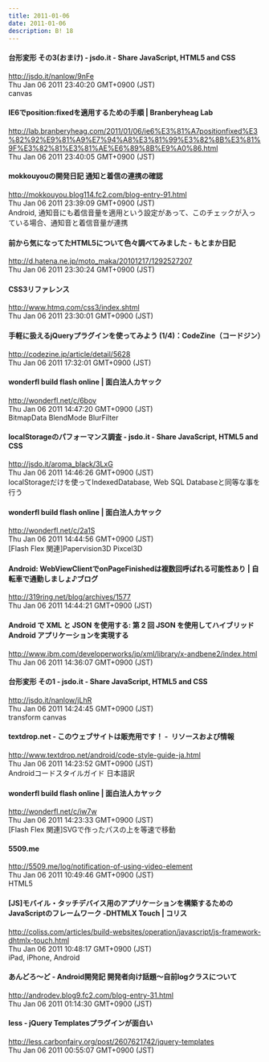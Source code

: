 ```yaml
---
title: 2011-01-06
date: 2011-01-06
description: B! 18
---
```


#### 台形変形 その3(おまけ) - jsdo.it - Share JavaScript, HTML5 and CSS
http://jsdo.it/nanlow/9nFe<br>
Thu Jan 06 2011 23:40:20 GMT+0900 (JST)<br>
canvas


#### IE6でposition:fixedを適用するための手順 | Branberyheag Lab
http://lab.branberyheag.com/2011/01/06/ie6%E3%81%A7positionfixed%E3%82%92%E9%81%A9%E7%94%A8%E3%81%99%E3%82%8B%E3%81%9F%E3%82%81%E3%81%AE%E6%89%8B%E9%A0%86.html<br>
Thu Jan 06 2011 23:40:05 GMT+0900 (JST)<br>


#### mokkouyouの開発日記 通知と着信の連携の確認
http://mokkouyou.blog114.fc2.com/blog-entry-91.html<br>
Thu Jan 06 2011 23:39:09 GMT+0900 (JST)<br>
Android, 通知音にも着信音量を適用という設定があって、このチェックが入っている場合、通知音と着信音量が連携


####  前から気になってたHTML5について色々調べてみました - もとまか日記
http://d.hatena.ne.jp/moto_maka/20101217/1292527207<br>
Thu Jan 06 2011 23:30:24 GMT+0900 (JST)<br>


#### CSS3リファレンス
http://www.htmq.com/css3/index.shtml<br>
Thu Jan 06 2011 23:30:01 GMT+0900 (JST)<br>


#### 手軽に扱えるjQueryプラグインを使ってみよう (1/4)：CodeZine（コードジン）
http://codezine.jp/article/detail/5628<br>
Thu Jan 06 2011 17:32:01 GMT+0900 (JST)<br>


#### wonderfl build flash online | 面白法人カヤック
http://wonderfl.net/c/6bov<br>
Thu Jan 06 2011 14:47:20 GMT+0900 (JST)<br>
BitmapData BlendMode BlurFilter


#### localStorageのパフォーマンス調査 - jsdo.it - Share JavaScript, HTML5 and CSS
http://jsdo.it/aroma_black/3LxG<br>
Thu Jan 06 2011 14:46:26 GMT+0900 (JST)<br>
localStorageだけを使ってIndexedDatabase, Web SQL Databaseと同等な事を行う


#### wonderfl build flash online | 面白法人カヤック
http://wonderfl.net/c/2a1S<br>
Thu Jan 06 2011 14:44:56 GMT+0900 (JST)<br>
[Flash Flex 関連]Papervision3D Pixcel3D


#### Android: WebViewClientでonPageFinishedは複数回呼ばれる可能性あり | 自転車で通勤しましょ♪ブログ
http://319ring.net/blog/archives/1577<br>
Thu Jan 06 2011 14:44:21 GMT+0900 (JST)<br>


#### Android で XML と JSON を使用する: 第 2 回 JSON を使用してハイブリッド Android アプリケーションを実現する
http://www.ibm.com/developerworks/jp/xml/library/x-andbene2/index.html<br>
Thu Jan 06 2011 14:36:07 GMT+0900 (JST)<br>


#### 台形変形 その1 - jsdo.it - Share JavaScript, HTML5 and CSS
http://jsdo.it/nanlow/jLhR<br>
Thu Jan 06 2011 14:24:45 GMT+0900 (JST)<br>
transform canvas


#### textdrop.net - このウェブサイトは販売用です！ -  リソースおよび情報
http://www.textdrop.net/android/code-style-guide-ja.html<br>
Thu Jan 06 2011 14:23:52 GMT+0900 (JST)<br>
Androidコードスタイルガイド 日本語訳


#### wonderfl build flash online | 面白法人カヤック
http://wonderfl.net/c/iw7w<br>
Thu Jan 06 2011 14:23:33 GMT+0900 (JST)<br>
[Flash Flex 関連]SVGで作ったパスの上を等速で移動


#### 5509.me
http://5509.me/log/notification-of-using-video-element<br>
Thu Jan 06 2011 10:49:46 GMT+0900 (JST)<br>
HTML5


####   [JS]モバイル・タッチデバイス用のアプリケーションを構築するためのJavaScriptのフレームワーク -DHTMLX Touch | コリス
http://coliss.com/articles/build-websites/operation/javascript/js-framework-dhtmlx-touch.html<br>
Thu Jan 06 2011 10:48:17 GMT+0900 (JST)<br>
iPad, iPhone, Android


#### あんどろ～ど - Android開発記 開発者向け話題～自前logクラスについて
http://androdev.blog9.fc2.com/blog-entry-31.html<br>
Thu Jan 06 2011 01:14:30 GMT+0900 (JST)<br>


#### less - jQuery Templatesプラグインが面白い
http://less.carbonfairy.org/post/2607621742/jquery-templates<br>
Thu Jan 06 2011 00:55:07 GMT+0900 (JST)<br>


